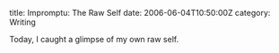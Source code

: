 title: Impromptu: The Raw Self
date: 2006-06-04T10:50:00Z
category: Writing

Today, I caught a glimpse of my own raw self.
